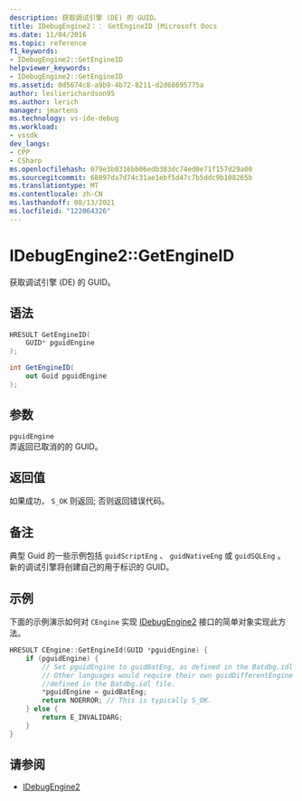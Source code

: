 ```yaml
---
description: 获取调试引擎 (DE) 的 GUID。
title: IDebugEngine2：： GetEngineID |Microsoft Docs
ms.date: 11/04/2016
ms.topic: reference
f1_keywords:
- IDebugEngine2::GetEngineID
helpviewer_keywords:
- IDebugEngine2::GetEngineID
ms.assetid: 0d5674c8-a9b9-4b72-8211-d2d68695775a
author: leslierichardson95
ms.author: lerich
manager: jmartens
ms.technology: vs-ide-debug
ms.workload:
- vssdk
dev_langs:
- CPP
- CSharp
ms.openlocfilehash: 079e3b0316bb06edb383dc74ed0e71f157d29a00
ms.sourcegitcommit: 68897da7d74c31ae1ebf5d47c7b5ddc9b108265b
ms.translationtype: MT
ms.contentlocale: zh-CN
ms.lasthandoff: 08/13/2021
ms.locfileid: "122064326"
---
```

# <a name="idebugengine2getengineid"></a>IDebugEngine2::GetEngineID
获取调试引擎 (DE) 的 GUID。

## <a name="syntax"></a>语法

```cpp
HRESULT GetEngineID(
    GUID* pguidEngine
);
```

```csharp
int GetEngineID(
    out Guid pguidEngine
);
```

## <a name="parameters"></a>参数
`pguidEngine`\
弄返回已取消的的 GUID。

## <a name="return-value"></a>返回值
如果成功， `S_OK` 则返回; 否则返回错误代码。

## <a name="remarks"></a>备注
典型 Guid 的一些示例包括 `guidScriptEng` 、 `guidNativeEng` 或 `guidSQLEng` 。 新的调试引擎将创建自己的用于标识的 GUID。

## <a name="example"></a>示例
下面的示例演示如何对 `CEngine` 实现 [IDebugEngine2](../../../extensibility/debugger/reference/idebugengine2.md) 接口的简单对象实现此方法。

```cpp
HRESULT CEngine::GetEngineId(GUID *pguidEngine) {
    if (pguidEngine) {
        // Set pguidEngine to guidBatEng, as defined in the Batdbg.idl file.
        // Other languages would require their own guidDifferentEngine to be
        //defined in the Batdbg.idl file.
        *pguidEngine = guidBatEng;
        return NOERROR; // This is typically S_OK.
    } else {
        return E_INVALIDARG;
    }
}
```

## <a name="see-also"></a>请参阅
- [IDebugEngine2](../../../extensibility/debugger/reference/idebugengine2.md)
